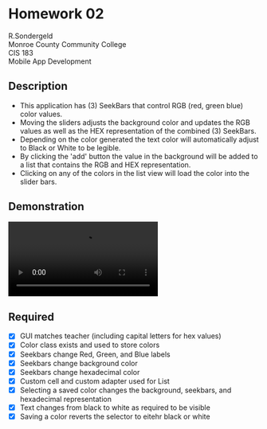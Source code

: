 # Homework 02                                                
R.Sondergeld <br>
Monroe County Community College <br>
CIS 183 <br>
Mobile App Development <br>


## Description
- This application has (3) SeekBars that control RGB (red, green blue) color values.  
- Moving the sliders adjusts the background color and updates the RGB values as well as the HEX representation of the combined (3) SeekBars.
- Depending on the color generated the text color will automatically adjust to Black or White to be legible.
- By clicking the 'add' button the value in the background will be added to a list that contains the RGB and HEX representation.
- Clicking on any of the colors in the list view will load the color into the slider bars.

## Demonstration
<video src="https://github.com/user-attachments/assets/0d4e9847-baa0-4aee-bb22-9ac507565695"></video>

## Required
- [x] GUI matches teacher (including capital letters for hex values)
- [x] Color class exists and used to store colors
- [x] Seekbars change Red, Green, and Blue labels
- [x] Seekbars change background color
- [x] Seekbars change hexadecimal color
- [x] Custom cell and custom adapter used for List
- [x] Selecting a saved color changes the background, seekbars, and hexadecimal representation
- [x] Text changes from black to white as required to be visible
- [x] Saving a color reverts the selector to eitehr black or white      
